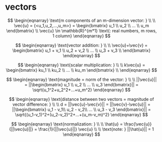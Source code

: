 # vectors

$$
\begin{eqnarray}
\text{m components of an m-dimension vector: } \\ \\ 
\vec{u} = {<u_1,u_2,...,u_m>} = 
\begin{bmatrix}  
u_1 \\  
u_2 \\  
... \\
u_m
\end{bmatrix} \\
\vec{u} \in \mathbb{R}^{m*1} \text{: real numbers, m rows, 1 column}
\end{eqnarray}
$$

$$
\begin{eqnarray}
\text{vector addition: } \\ \\
\vec{u}+\vec{v} = 
\begin{bmatrix}
u_1 + v_1 \\
u_2 + v_2 \\ 
... \\
u_3 + v_3 \\
\end{bmatrix}
\end{eqnarray}
$$

$$
\begin{eqnarray}
\text{scalar multiplication: } \\ \\ 
k\vec{u} = 
\begin{bmatrix}  
ku_1 \\  
ku_2 \\  
... \\
ku_m
\end{bmatrix} \\
\end{eqnarray}
$$

$$
\begin{eqnarray}
\text{magnitude = norm of the vector: } \\ \\ 
||\vec{u}|| = 
||\begin{bmatrix}
u_1 \\
u_2 \\
... \\
u_3
\end{bmatrix}||
= \sqrt{u_1^2+u_2^2+...+u_m^2}
\end{eqnarray}
$$

$$
\begin{eqnarray}
\text{distance between two vectors = magnitude of vector difference: } \\ \\ 
d = ||\vec{u}-\vec{v}|| = ||\vec{v}-\vec{u}|| =
||\begin{bmatrix}
u_1 - v_1\\
u_2 - v_2\\
... \\
u_3 - v_3
\end{bmatrix}||
= \sqrt{(u_1-v_1)^2+(u_2-v_2)^2+...+(u_m-v_m)^2}
\end{eqnarray}
$$

$$
\begin{eqnarray}
\text{normalization: } \\ \\
\hat{u} = \frac{\vec{u}}{||\vec{u}||} = \frac{1}{||\vec{u}||} \vec{u} \\ \\
\text{note: } ||\hat{u}|| = 1
\end{eqnarray}
$$